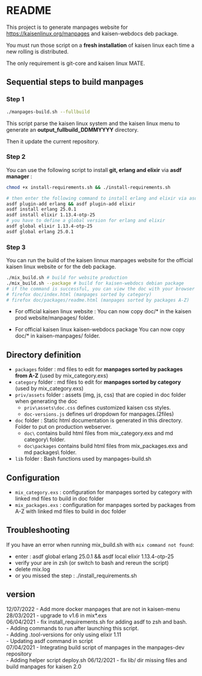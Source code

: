 # README

This project is to generate manpages website for https://kaisenlinux.org/manpages and kaisen-webdocs deb package.

You must run those script on a **fresh installation** of kaisen linux each time a new rolling is distributed.

The only requirement is git-core and kaisen linux MATE.

## Sequential steps to build manpages

### Step 1

```bash
./manpages-build.sh --fullbuild
```
This script parse the kaisen linux system and the kaisen linux menu to generate an **output_fullbuild_DDMMYYYY** directory.

Then it update the current repository.

### Step 2

You can use the following script to install **git, erlang and elixir** via **asdf manager** :

```bash
chmod +x install-requirements.sh && ./install-requirements.sh
```

```bash
# then enter the following command to install erlang and elixir via asdf
asdf plugin-add erlang && asdf plugin-add elixir
asdf install erlang 25.0.1
asdf install elixir 1.13.4-otp-25
# you have to define a global version for erlang and elixir
asdf global elixir 1.13.4-otp-25
asdf global erlang 25.0.1 
```

### Step 3

You can run the build of the kaisen linnux manpages website for the official kaisen linux website or for the deb package.

```bash
./mix_build.sh # build for website production
./mix_build.sh --package # build for kaisen-webdocs debian package
# if the command is successful, you can view the doc with your browser
# firefox doc/index.html (manpages sorted by category)
# firefox doc/packages/readme.html (manpages sorted by packages A-Z)
```

- For official kaisen linux website :
You can now copy doc/* in the kaisen prod website/manpages/ folder.

- For official kaisen linux kaisen-webdocs package
You can now copy doc/* in kaisen-manpages/ folder.


## Directory definition

- `packages` folder : md files to edit for **manpages sorted by packages from A-Z** (used by mix_category.exs)  
- `category` folder : md files to edit for **manpages sorted by category** (used by mix_category.exs)
- `priv/assets` folder : assets (img, js, css) that are copied in doc folder when generating the doc
    - `priv\assets\doc.css` defines customized kaisen css styles.
    - `doc-versions.js` defines url dropdown for manpages.(2files)
- `doc` folder : Static html documentation is generated in this directory. Folder to put on production webserver.
    - `doc\` contains build html files from mix_category.exs and md category\ folder.
    - `doc\packages` contains build html files from mix_packages.exs and md packages\ folder.
- `lib` folder : Bash functions used by manpages-build.sh

## Configuration

- `mix_category.exs` : configuration for manpages sorted by category with linked md files to build in doc folder
- `mix_packages.exs` : configuration for manpages sorted by packages from A-Z with linked md files to build in doc folder

## Troubleshooting

If you have an error when running mix_build.sh with `mix command not found`:
- enter : asdf global erlang 25.0.1 && asdf local elixir 1.13.4-otp-25                            
- verify your are in zsh (or switch to bash and rereun the script)
- delete mix.log
- or you missed the step : ./install_requirements.sh

## version

12/07/2022 - Add more docker manpages that are not in kaisen-menu
28/03/2021 - upgrade to v1.6 in mix*.exs  
06/04/2021 - fix install_requirements.sh for adding asdf to zsh and bash.  
	   - Adding commands to run after launching this script.  
	   - Adding .tool-versions for only using elixir 1.11  
	   - Updating asdf command in script  	
07/04/2021 - Integrating build script of manpages in the manpages-dev repository  
	   - Adding helper script deploy.sh
06/12/2021 - fix lib/ dir missing files and build manpages for kaisen 2.0
